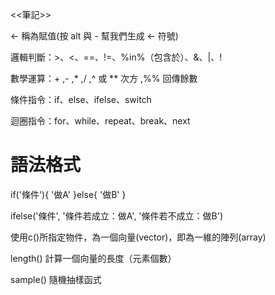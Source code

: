 <<筆記>>

<- 稱為賦值(按 alt 與 - 幫我們生成 <- 符號)

邏輯判斷：>、<、==、!=、%in%（包含於）、&、|、!

數學運算：+ ,-	 ,*	,/  ,^ 或 **	次方 ,%%	回傳餘數

條件指令：if、else、ifelse、switch

迴圈指令：for、while、repeat、break、next

  # 語法格式
  if('條件'){
   '做A'
  }else{
 '做B'
  }
  
  ifelse('條件', '條件若成立：做A', '條件若不成立：做B')

使用c()所指定物件，為一個向量(vector)，即為一維的陣列(array)

length() 計算一個向量的長度（元素個數）

sample() 隨機抽樣函式
